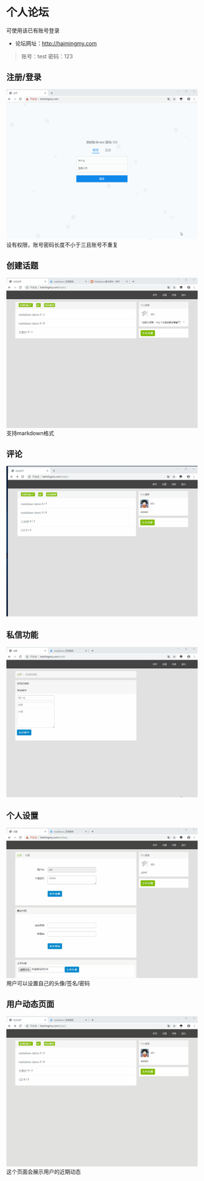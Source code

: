 # 个人论坛
可使用该已有账号登录
+ 论坛网址：http://haimingmy.com
> 账号：test
> 密码：123

## 注册/登录 ##
![](gif/login.gif)
设有权限，账号密码长度不小于三且账号不重复

## 创建话题 ##
![](gif/topic.gif)
支持markdown格式

## 评论 ##
![](gif/comment.gif)

## 私信功能 ##
![](gif/information.gif)

## 个人设置 ##
![](gif/setting.gif)
用户可以设置自己的头像/签名/密码

## 用户动态页面 ##
![](gif/profile.gif)
这个页面会展示用户的近期动态